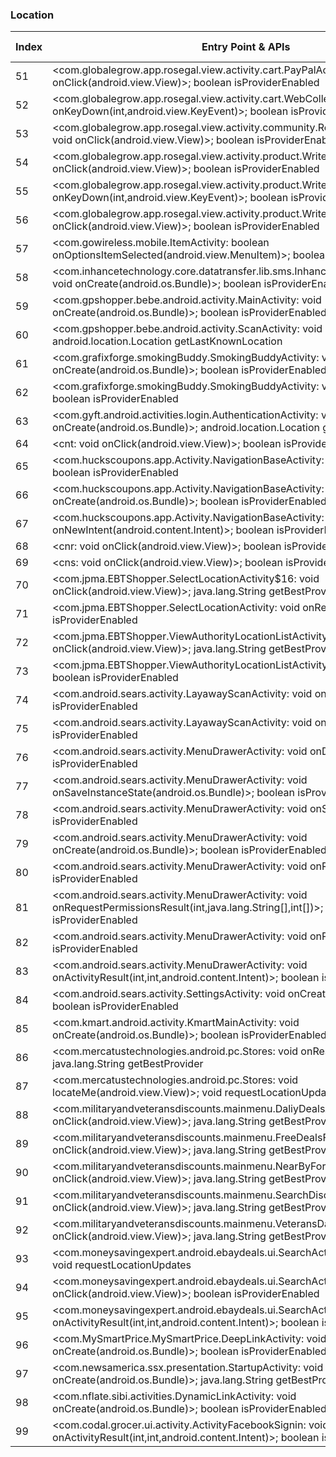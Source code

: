 ### Location
| Index | Entry Point & APIs | Screen shot | Resource id | Label |
| ------------- | ------------- | ------------- |-------------|-------------|
| 51 | <com.globalegrow.app.rosegal.view.activity.cart.PayPalActivity: void onClick(android.view.View)>; boolean isProviderEnabled | ![](C:\Users\hfu\Documents\COSMOS\output\py\Play_win8\Shopping\com.globalegrow.app.dresslily\com.globalegrow.app.rosegal.view.activity.cart.PayPalActivity.png) |  | |
| 52 | <com.globalegrow.app.rosegal.view.activity.cart.WebCollectActivity: boolean onKeyDown(int,android.view.KeyEvent)>; boolean isProviderEnabled | ![](C:\Users\hfu\Documents\COSMOS\output\py\Play_win8\Shopping\com.globalegrow.app.dresslily\com.globalegrow.app.rosegal.view.activity.cart.WebCollectActivity.png) |  | |
| 53 | <com.globalegrow.app.rosegal.view.activity.community.ReviewImgViewerActivity: void onClick(android.view.View)>; boolean isProviderEnabled | ![](C:\Users\hfu\Documents\COSMOS\output\py\Play_win8\Shopping\com.globalegrow.app.dresslily\com.globalegrow.app.rosegal.view.activity.community.ReviewImgViewerActivity.png) |  | |
| 54 | <com.globalegrow.app.rosegal.view.activity.product.WriteReviewActivity$2: void onClick(android.view.View)>; boolean isProviderEnabled | ![](C:\Users\hfu\Documents\COSMOS\output\py\Play_win8\Shopping\com.globalegrow.app.dresslily\com.globalegrow.app.rosegal.view.activity.product.WriteReviewActivity.png) |  | |
| 55 | <com.globalegrow.app.rosegal.view.activity.product.WriteReviewActivity: boolean onKeyDown(int,android.view.KeyEvent)>; boolean isProviderEnabled | ![](C:\Users\hfu\Documents\COSMOS\output\py\Play_win8\Shopping\com.globalegrow.app.dresslily\com.globalegrow.app.rosegal.view.activity.product.WriteReviewActivity.png) |  | |
| 56 | <com.globalegrow.app.rosegal.view.activity.product.WriteReviewActivity$4: void onClick(android.view.View)>; boolean isProviderEnabled | ![](C:\Users\hfu\Documents\COSMOS\output\py\Play_win8\Shopping\com.globalegrow.app.dresslily\com.globalegrow.app.rosegal.view.activity.product.WriteReviewActivity.png) |  | |
| 57 | <com.gowireless.mobile.ItemActivity: boolean onOptionsItemSelected(android.view.MenuItem)>; boolean isProviderEnabled | ![](C:\Users\hfu\Documents\COSMOS\output\py\Play_win8\Shopping\com.gowireless.mobile\com.gowireless.mobile.ItemActivity.png) |  | |
| 58 | <com.inhancetechnology.core.datatransfer.lib.sms.InhanceCreateSmsActivity: void onCreate(android.os.Bundle)>; boolean isProviderEnabled | ![](C:\Users\hfu\Documents\COSMOS\output\py\Play_win8\Shopping\com.gowireless.mobile\com.inhancetechnology.core.datatransfer.lib.sms.InhanceCreateSmsActivity.png) |  | |
| 59 | <com.gpshopper.bebe.android.activity.MainActivity: void onCreate(android.os.Bundle)>; boolean isProviderEnabled | ![](C:\Users\hfu\Documents\COSMOS\output\py\Play_win8\Shopping\com.gpshopper.bebe.android\com.gpshopper.bebe.android.activity.MainActivity.png) |  | |
| 60 | <com.gpshopper.bebe.android.activity.ScanActivity: void onPause()>; android.location.Location getLastKnownLocation | ![](C:\Users\hfu\Documents\COSMOS\output\py\Play_win8\Shopping\com.gpshopper.bebe.android\com.gpshopper.bebe.android.activity.ScanActivity.png) |  | |
| 61 | <com.grafixforge.smokingBuddy.SmokingBuddyActivity: void onCreate(android.os.Bundle)>; boolean isProviderEnabled | ![](C:\Users\hfu\Documents\COSMOS\output\py\Play_win8\Shopping\com.grafixforge.smokingBuddy\com.grafixforge.smokingBuddy.SmokingBuddyActivity.png) |  | |
| 62 | <com.grafixforge.smokingBuddy.SmokingBuddyActivity: void onRestart()>; boolean isProviderEnabled | ![](C:\Users\hfu\Documents\COSMOS\output\py\Play_win8\Shopping\com.grafixforge.smokingBuddy\com.grafixforge.smokingBuddy.SmokingBuddyActivity.png) |  | |
| 63 | <com.gyft.android.activities.login.AuthenticationActivity: void onCreate(android.os.Bundle)>; android.location.Location getLastKnownLocation | ![](C:\Users\hfu\Documents\COSMOS\output\py\Play_win8\Shopping\com.gyft.android\com.gyft.android.activities.login.AuthenticationActivity.png) |  | |
| 64 | <cnt: void onClick(android.view.View)>; boolean isProviderEnabled | ![](C:\Users\hfu\Documents\COSMOS\output\py\Play_win8\Shopping\com.huckscoupons.app\com.huckscoupons.app.Activity.NavigationBaseActivity.png) |  | |
| 65 | <com.huckscoupons.app.Activity.NavigationBaseActivity: void onResume()>; boolean isProviderEnabled | ![](C:\Users\hfu\Documents\COSMOS\output\py\Play_win8\Shopping\com.huckscoupons.app\com.huckscoupons.app.Activity.NavigationBaseActivity.png) |  | |
| 66 | <com.huckscoupons.app.Activity.NavigationBaseActivity: void onCreate(android.os.Bundle)>; boolean isProviderEnabled | ![](C:\Users\hfu\Documents\COSMOS\output\py\Play_win8\Shopping\com.huckscoupons.app\com.huckscoupons.app.Activity.NavigationBaseActivity.png) |  | |
| 67 | <com.huckscoupons.app.Activity.NavigationBaseActivity: void onNewIntent(android.content.Intent)>; boolean isProviderEnabled | ![](C:\Users\hfu\Documents\COSMOS\output\py\Play_win8\Shopping\com.huckscoupons.app\com.huckscoupons.app.Activity.NavigationBaseActivity.png) |  | |
| 68 | <cnr: void onClick(android.view.View)>; boolean isProviderEnabled | ![](C:\Users\hfu\Documents\COSMOS\output\py\Play_win8\Shopping\com.huckscoupons.app\com.huckscoupons.app.Activity.NavigationBaseActivity.png) |  | |
| 69 | <cns: void onClick(android.view.View)>; boolean isProviderEnabled | ![](C:\Users\hfu\Documents\COSMOS\output\py\Play_win8\Shopping\com.huckscoupons.app\com.huckscoupons.app.Activity.NavigationBaseActivity.png) |  | |
| 70 | <com.jpma.EBTShopper.SelectLocationActivity$16: void onClick(android.view.View)>; java.lang.String getBestProvider | ![](C:\Users\hfu\Documents\COSMOS\output\py\Play_win8\Shopping\com.jpma.EBTShopper\com.jpma.EBTShopper.SelectLocationActivity.png) |  | |
| 71 | <com.jpma.EBTShopper.SelectLocationActivity: void onResume()>; boolean isProviderEnabled | ![](C:\Users\hfu\Documents\COSMOS\output\py\Play_win8\Shopping\com.jpma.EBTShopper\com.jpma.EBTShopper.SelectLocationActivity.png) |  | |
| 72 | <com.jpma.EBTShopper.ViewAuthorityLocationListActivity$12: void onClick(android.view.View)>; java.lang.String getBestProvider | ![](C:\Users\hfu\Documents\COSMOS\output\py\Play_win8\Shopping\com.jpma.EBTShopper\com.jpma.EBTShopper.ViewAuthorityLocationListActivity.png) |  | |
| 73 | <com.jpma.EBTShopper.ViewAuthorityLocationListActivity: void onResume()>; boolean isProviderEnabled | ![](C:\Users\hfu\Documents\COSMOS\output\py\Play_win8\Shopping\com.jpma.EBTShopper\com.jpma.EBTShopper.ViewAuthorityLocationListActivity.png) |  | |
| 74 | <com.android.sears.activity.LayawayScanActivity: void onResume()>; boolean isProviderEnabled | ![](C:\Users\hfu\Documents\COSMOS\output\py\Play_win8\Shopping\com.sears.android\com.android.sears.activity.LayawayScanActivity.png) |  | |
| 75 | <com.android.sears.activity.LayawayScanActivity: void onPause()>; boolean isProviderEnabled | ![](C:\Users\hfu\Documents\COSMOS\output\py\Play_win8\Shopping\com.sears.android\com.android.sears.activity.LayawayScanActivity.png) |  | |
| 76 | <com.android.sears.activity.MenuDrawerActivity: void onDestroy()>; boolean isProviderEnabled | ![](C:\Users\hfu\Documents\COSMOS\output\py\Play_win8\Shopping\com.sears.android\com.android.sears.activity.MenuDrawerActivity.png) |  | |
| 77 | <com.android.sears.activity.MenuDrawerActivity: void onSaveInstanceState(android.os.Bundle)>; boolean isProviderEnabled | ![](C:\Users\hfu\Documents\COSMOS\output\py\Play_win8\Shopping\com.sears.android\com.android.sears.activity.MenuDrawerActivity.png) |  | |
| 78 | <com.android.sears.activity.MenuDrawerActivity: void onStart()>; boolean isProviderEnabled | ![](C:\Users\hfu\Documents\COSMOS\output\py\Play_win8\Shopping\com.sears.android\com.android.sears.activity.MenuDrawerActivity.png) |  | |
| 79 | <com.android.sears.activity.MenuDrawerActivity: void onCreate(android.os.Bundle)>; boolean isProviderEnabled | ![](C:\Users\hfu\Documents\COSMOS\output\py\Play_win8\Shopping\com.sears.android\com.android.sears.activity.MenuDrawerActivity.png) |  | |
| 80 | <com.android.sears.activity.MenuDrawerActivity: void onResume()>; boolean isProviderEnabled | ![](C:\Users\hfu\Documents\COSMOS\output\py\Play_win8\Shopping\com.sears.android\com.android.sears.activity.MenuDrawerActivity.png) |  | |
| 81 | <com.android.sears.activity.MenuDrawerActivity: void onRequestPermissionsResult(int,java.lang.String[],int[])>; boolean isProviderEnabled | ![](C:\Users\hfu\Documents\COSMOS\output\py\Play_win8\Shopping\com.sears.android\com.android.sears.activity.MenuDrawerActivity.png) |  | |
| 82 | <com.android.sears.activity.MenuDrawerActivity: void onPause()>; boolean isProviderEnabled | ![](C:\Users\hfu\Documents\COSMOS\output\py\Play_win8\Shopping\com.sears.android\com.android.sears.activity.MenuDrawerActivity.png) |  | |
| 83 | <com.android.sears.activity.MenuDrawerActivity: void onActivityResult(int,int,android.content.Intent)>; boolean isProviderEnabled | ![](C:\Users\hfu\Documents\COSMOS\output\py\Play_win8\Shopping\com.sears.android\com.android.sears.activity.MenuDrawerActivity.png) |  | |
| 84 | <com.android.sears.activity.SettingsActivity: void onCreate(android.os.Bundle)>; boolean isProviderEnabled | ![](C:\Users\hfu\Documents\COSMOS\output\py\Play_win8\Shopping\com.sears.android\com.android.sears.activity.SettingsActivity.png) |  | |
| 85 | <com.kmart.android.activity.KmartMainActivity: void onCreate(android.os.Bundle)>; boolean isProviderEnabled | ![](C:\Users\hfu\Documents\COSMOS\output\py\Play_win8\Shopping\com.kmart.android\com.kmart.android.activity.KmartMainActivity.png) |  | |
| 86 | <com.mercatustechnologies.android.pc.Stores: void onResume()>; java.lang.String getBestProvider | ![](C:\Users\hfu\Documents\COSMOS\output\py\Play_win8\Shopping\com.mercatustechnologies.android.pc\com.mercatustechnologies.android.pc.Stores.png) |  | |
| 87 | <com.mercatustechnologies.android.pc.Stores: void locateMe(android.view.View)>; void requestLocationUpdates | ![](C:\Users\hfu\Documents\COSMOS\output\py\Play_win8\Shopping\com.mercatustechnologies.android.pc\com.mercatustechnologies.android.pc.Stores.png) |  | |
| 88 | <com.militaryandveteransdiscounts.mainmenu.DaliyDealsActivity: void onClick(android.view.View)>; java.lang.String getBestProvider | ![](C:\Users\hfu\Documents\COSMOS\output\py\Play_win8\Shopping\com.militaryandveteransdiscounts.android\com.militaryandveteransdiscounts.mainmenu.DaliyDealsActivity.png) |  | |
| 89 | <com.militaryandveteransdiscounts.mainmenu.FreeDealsFormActivity: void onClick(android.view.View)>; java.lang.String getBestProvider | ![](C:\Users\hfu\Documents\COSMOS\output\py\Play_win8\Shopping\com.militaryandveteransdiscounts.android\com.militaryandveteransdiscounts.mainmenu.FreeDealsFormActivity.png) |  | |
| 90 | <com.militaryandveteransdiscounts.mainmenu.NearByFormActivity: void onClick(android.view.View)>; java.lang.String getBestProvider | ![](C:\Users\hfu\Documents\COSMOS\output\py\Play_win8\Shopping\com.militaryandveteransdiscounts.android\com.militaryandveteransdiscounts.mainmenu.NearByFormActivity.png) |  | |
| 91 | <com.militaryandveteransdiscounts.mainmenu.SearchDiscountsActivity: void onClick(android.view.View)>; java.lang.String getBestProvider | ![](C:\Users\hfu\Documents\COSMOS\output\py\Play_win8\Shopping\com.militaryandveteransdiscounts.android\com.militaryandveteransdiscounts.mainmenu.SearchDiscountsActivity.png) |  | |
| 92 | <com.militaryandveteransdiscounts.mainmenu.VeteransDayFormActivity: void onClick(android.view.View)>; java.lang.String getBestProvider | ![](C:\Users\hfu\Documents\COSMOS\output\py\Play_win8\Shopping\com.militaryandveteransdiscounts.android\com.militaryandveteransdiscounts.mainmenu.VeteransDayFormActivity.png) |  | |
| 93 | <com.moneysavingexpert.android.ebaydeals.ui.SearchActivity: void onStart()>; void requestLocationUpdates | ![](C:\Users\hfu\Documents\COSMOS\output\py\Play_win8\Shopping\com.moneysavingexpert.android.ebaydeals\com.moneysavingexpert.android.ebaydeals.ui.SearchActivity.png) |  | |
| 94 | <com.moneysavingexpert.android.ebaydeals.ui.SearchActivity: void onClick(android.view.View)>; boolean isProviderEnabled | ![](C:\Users\hfu\Documents\COSMOS\output\py\Play_win8\Shopping\com.moneysavingexpert.android.ebaydeals\com.moneysavingexpert.android.ebaydeals.ui.SearchActivity.png) |  | |
| 95 | <com.moneysavingexpert.android.ebaydeals.ui.SearchActivity: void onActivityResult(int,int,android.content.Intent)>; boolean isProviderEnabled | ![](C:\Users\hfu\Documents\COSMOS\output\py\Play_win8\Shopping\com.moneysavingexpert.android.ebaydeals\com.moneysavingexpert.android.ebaydeals.ui.SearchActivity.png) |  | |
| 96 | <com.MySmartPrice.MySmartPrice.DeepLinkActivity: void onCreate(android.os.Bundle)>; boolean isProviderEnabled | ![](C:\Users\hfu\Documents\COSMOS\output\py\Play_win8\Shopping\com.MySmartPrice.MySmartPrice\com.MySmartPrice.MySmartPrice.DeepLinkActivity.png) |  | |
| 97 | <com.newsamerica.ssx.presentation.StartupActivity: void onCreate(android.os.Bundle)>; java.lang.String getBestProvider | ![](C:\Users\hfu\Documents\COSMOS\output\py\Play_win8\Shopping\com.newsamerica.ssx\com.newsamerica.ssx.presentation.StartupActivity.png) |  | |
| 98 | <com.nflate.sibi.activities.DynamicLinkActivity: void onCreate(android.os.Bundle)>; boolean isProviderEnabled | ![](C:\Users\hfu\Documents\COSMOS\output\py\Play_win8\Shopping\com.nflate.sibifull\com.nflate.sibi.activities.DynamicLinkActivity.png) |  | |
| 99 | <com.codal.grocer.ui.activity.ActivityFacebookSignin: void onActivityResult(int,int,android.content.Intent)>; boolean isProviderEnabled | ![](C:\Users\hfu\Documents\COSMOS\output\py\Play_win8\Shopping\com.omnicd.grocer\com.codal.grocer.ui.activity.ActivityFacebookSignin.png) |  | |
